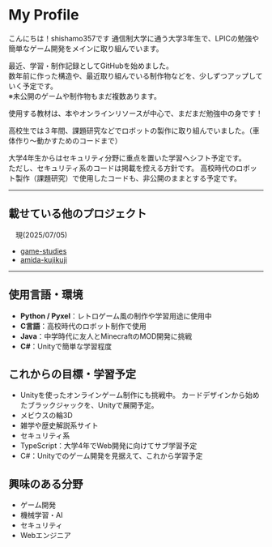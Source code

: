 # My Profile

こんにちは！shishamo357です
通信制大学に通う大学3年生で、LPICの勉強や簡単なゲーム開発をメインに取り組んでいます。

最近、学習・制作記録としてGitHubを始めました。  
数年前に作った構造や、最近取り組んでいる制作物などを、少しずつアップしていく予定です。  
※未公開のゲームや制作物もまだ複数あります。

使用する教材は、本やオンラインリソースが中心で、まだまだ勉強中の身です！

高校生では３年間、課題研究などでロボットの製作に取り組んでいました。（車体作り～動かすためのコードまで）

大学4年生からはセキュリティ分野に重点を置いた学習へシフト予定です。  
ただし、セキュリティ系のコードは掲載を控える方針です。
高校時代のロボット製作（課題研究）で使用したコードも、非公開のままとする予定です。

---

## 載せている他のプロジェクト

　現(2025/07/05)
- [game-studies](https://github.com/shishamo357/game-studies)
- [amida-kujikuji](https://github.com/shishamo357/amida-kujikuji)

---

## 使用言語・環境

- **Python / Pyxel**：レトロゲーム風の制作や学習用途に使用中  
- **C言語**：高校時代のロボット制作で使用  
- **Java**：中学時代に友人とMinecraftのMOD開発に挑戦 
- **C#**：Unityで簡単な学習程度

## これからの目標・学習予定

- Unityを使ったオンラインゲーム制作にも挑戦中。
カードデザインから始めたブラックジャックを、Unityで展開予定。
- メビウスの輪3D
- 雑学や歴史解説系サイト
- セキュリティ系
- TypeScript：大学4年でWeb開発に向けてサブ学習予定
- C#：Unityでのゲーム開発を見据えて、これから学習予定

## 興味のある分野

- ゲーム開発
- 機械学習・AI
- セキュリティ
- Webエンジニア

